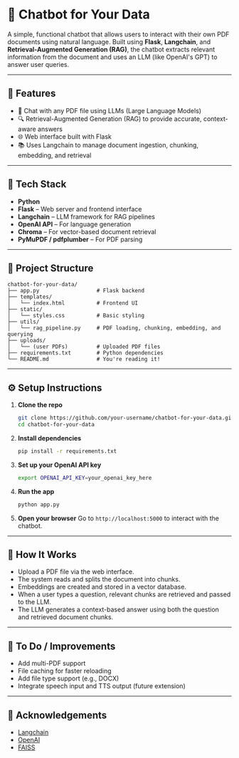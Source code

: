 # 📄 Chatbot for Your Data

A simple, functional chatbot that allows users to interact with their own PDF documents using natural language. Built using **Flask**, **Langchain**, and **Retrieval-Augmented Generation (RAG)**, the chatbot extracts relevant information from the document and uses an LLM (like OpenAI's GPT) to answer user queries.

---

## 🚀 Features

* 🧠 Chat with any PDF file using LLMs (Large Language Models)
* 🔍 Retrieval-Augmented Generation (RAG) to provide accurate, context-aware answers
* 🌐 Web interface built with Flask
* 📚 Uses Langchain to manage document ingestion, chunking, embedding, and retrieval

---

## 💠 Tech Stack

* **Python**
* **Flask** – Web server and frontend interface
* **Langchain** – LLM framework for RAG pipelines
* **OpenAI API** – For language generation
* **Chroma** – For vector-based document retrieval
* **PyMuPDF / pdfplumber** – For PDF parsing

---

## 📂 Project Structure

```
chatbot-for-your-data/
├── app.py                  # Flask backend
├── templates/
│   └── index.html          # Frontend UI
├── static/
│   └── styles.css          # Basic styling
├── utils/
│   └── rag_pipeline.py     # PDF loading, chunking, embedding, and querying
├── uploads/
│   └── (user PDFs)         # Uploaded PDF files
├── requirements.txt        # Python dependencies
└── README.md               # You're reading it!
```

---

## ⚙️ Setup Instructions

1. **Clone the repo**

   ```bash
   git clone https://github.com/your-username/chatbot-for-your-data.git
   cd chatbot-for-your-data
   ```

2. **Install dependencies**

   ```bash
   pip install -r requirements.txt
   ```

3. **Set up your OpenAI API key**

   ```bash
   export OPENAI_API_KEY=your_openai_key_here
   ```

4. **Run the app**

   ```bash
   python app.py
   ```

5. **Open your browser** Go to `http://localhost:5000` to interact with the chatbot.

---

## 🧪 How It Works

* Upload a PDF file via the web interface.
* The system reads and splits the document into chunks.
* Embeddings are created and stored in a vector database.
* When a user types a question, relevant chunks are retrieved and passed to the LLM.
* The LLM generates a context-based answer using both the question and retrieved document chunks.

---

## 📌 To Do / Improvements

* Add multi-PDF support
* File caching for faster reloading
* Add file type support (e.g., DOCX)
* Integrate speech input and TTS output (future extension)

---

## 🙌 Acknowledgements

* [Langchain](https://www.langchain.com/)
* [OpenAI](https://openai.com/)
* [FAISS](https://github.com/facebookresearch/faiss)
